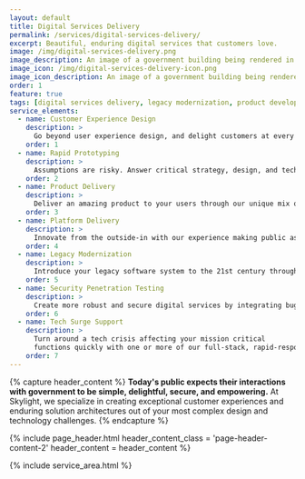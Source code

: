 ```yaml
---
layout: default
title: Digital Services Delivery
permalink: /services/digital-services-delivery/
excerpt: Beautiful, enduring digital services that customers love.
image: /img/digital-services-delivery.png
image_description: An image of a government building being rendered in a computer browser.
image_icon: /img/digital-services-delivery-icon.png
image_icon_description: An image of a government building being rendered in a computer browser.
order: 1
feature: true
tags: [digital services delivery, legacy modernization, product development, customer experience design]
service_elements:
  - name: Customer Experience Design
    description: >
      Go beyond user experience design, and delight customers at every step of the journey with your service.
    order: 1
  - name: Rapid Prototyping
    description: >
      Assumptions are risky. Answer critical strategy, design, and tech questions with our rapid, customer-driven, iterative approach to prototyping.
    order: 2
  - name: Product Delivery
    description: >
      Deliver an amazing product to your users through our unique mix of research, strategy, design, engineering, data science, and agile project management.
    order: 3
  - name: Platform Delivery
    description: >
      Innovate from the outside-in with our experience making public assets &mdash; such as data, code, and standards &mdash; digitally open, accessible, and extensible, as well as building vibrant user communities.
    order: 4
  - name: Legacy Modernization
    description: >
      Introduce your legacy software system to the 21st century through our evolutionary, high-impact, low-risk approach to modernization.
    order: 5
  - name: Security Penetration Testing
    description: >
      Create more robust and secure digital services by integrating bug bounties into your development, security, and operational processes.
    order: 6
  - name: Tech Surge Support
    description: >
      Turn around a tech crisis affecting your mission critical
      functions quickly with one or more of our full-stack, rapid-response teams.
    order: 7
---
```


{% capture header_content %}
  <strong>Today's public expects their interactions with government to be simple,
  delightful, secure, and empowering.</strong> At Skylight, we specialize in creating
  exceptional customer experiences and enduring solution architectures out of
  your most complex design and technology challenges.
{% endcapture %}

{% include page_header.html
  header_content_class = 'page-header-content-2'
  header_content = header_content
%}

{% include service_area.html %}
